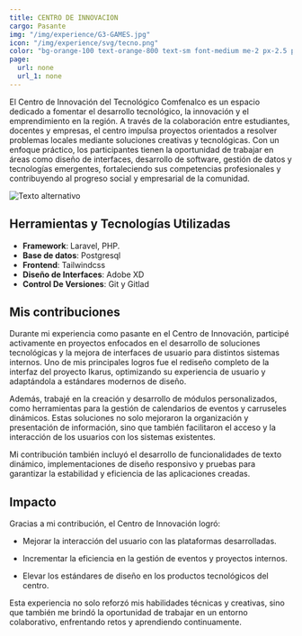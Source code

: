 ```yaml
---
title: CENTRO DE INNOVACION
cargo: Pasante
img: "/img/experience/G3-GAMES.jpg"
icon: "/img/experience/svg/tecno.png"
color: "bg-orange-100 text-orange-800 text-sm font-medium me-2 px-2.5 py-0.5 rounded dark:bg-orange-900 dark:text-orange-300"
page:
  url: none
  url_1: none
---
```



El Centro de Innovación del Tecnológico Comfenalco es un espacio dedicado a fomentar el desarrollo tecnológico, la innovación y el emprendimiento en la región. A través de la colaboración entre estudiantes, docentes y empresas, el centro impulsa proyectos orientados a resolver problemas locales mediante soluciones creativas y tecnológicas. Con un enfoque práctico, los participantes tienen la oportunidad de trabajar en áreas como diseño de interfaces, desarrollo de software, gestión de datos y tecnologías emergentes, fortaleciendo sus competencias profesionales y contribuyendo al progreso social y empresarial de la comunidad.

![Texto alternativo](/img/experience/PlazaInnova.png)

## Herramientas y Tecnologías Utilizadas

- **Framework**: Laravel, PHP.
- **Base de datos**: Postgresql
- **Frontend**: Tailwindcss
- **Diseño de Interfaces**: Adobe XD
- **Control De Versiones**: Git y Gitlad

## Mis contribuciones

Durante mi experiencia como pasante en el Centro de Innovación, participé activamente en proyectos enfocados en el desarrollo de soluciones tecnológicas y la mejora de interfaces de usuario para distintos sistemas internos. Uno de mis principales logros fue el rediseño completo de la interfaz del proyecto Ikarus, optimizando su experiencia de usuario y adaptándola a estándares modernos de diseño.

Además, trabajé en la creación y desarrollo de módulos personalizados, como herramientas para la gestión de calendarios de eventos y carruseles dinámicos. Estas soluciones no solo mejoraron la organización y presentación de información, sino que también facilitaron el acceso y la interacción de los usuarios con los sistemas existentes.

Mi contribución también incluyó el desarrollo de funcionalidades de texto dinámico, implementaciones de diseño responsivo y pruebas para garantizar la estabilidad y eficiencia de las aplicaciones creadas.

## Impacto

Gracias a mi contribución, el Centro de Innovación logró:

- Mejorar la interacción del usuario con las plataformas desarrolladas.

- Incrementar la eficiencia en la gestión de eventos y proyectos internos.

- Elevar los estándares de diseño en los productos tecnológicos del centro.

Esta experiencia no solo reforzó mis habilidades técnicas y creativas, sino que también me brindó la oportunidad de trabajar en un entorno colaborativo, enfrentando retos y aprendiendo continuamente.